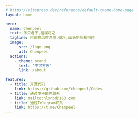 ```yaml
---
# https://vitepress.dev/reference/default-theme-home-page
layout: home

hero:
  name: Chenpeel
  text: 乐只君子,福履将之
  tagline: 料峭春风吹酒醒,微冷,山头斜照却相迎
  image:
      src: /logo.png
      alt: Chenpeel
  actions:
    - theme: brand
      text: '不可方思'
      link: /about
    
features:
  - title: 开源代码
    link: https://github.com/chenpeel/Codes
  - title: 通过电子邮件联系
    link: mailto:nlxnbd@163.com
  - title: 通过Telegram联系
    link: https://t.me/Chenpeel
---
```

